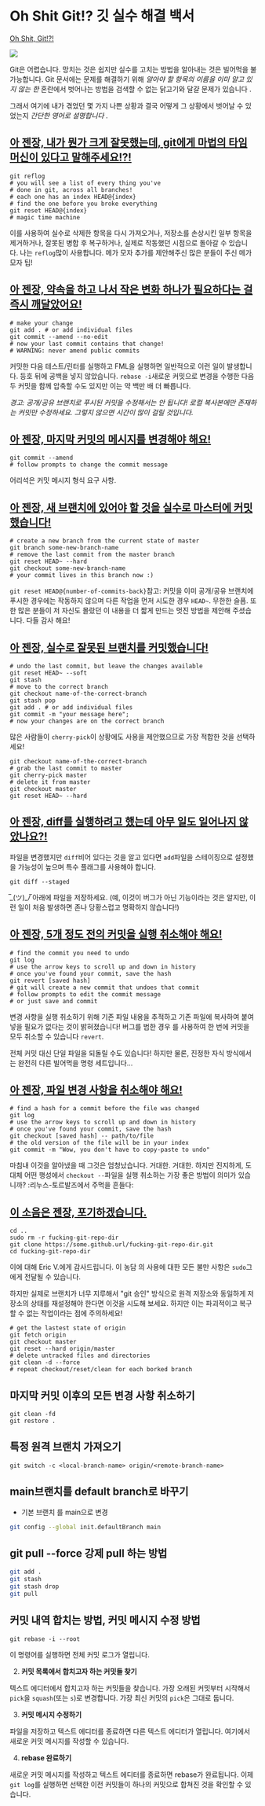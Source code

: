 # Oh Shit Git!? 깃 실수 해결 백서
[Oh Shit, Git!?!](https://ohshitgit.com/)

![](https://i.imgur.com/3R9iaYo.jpeg)


Git은 어렵습니다. 망치는 것은 쉽지만 실수를 고치는 방법을 알아내는 것은 빌어먹을 불가능합니다. Git 문서에는 문제를 해결하기 위해 _알아야 할 항목의 이름을 이미 알고 있지 않는 한_ 혼란에서 벗어나는 방법을 검색할 수 없는 닭고기와 달걀 문제가 있습니다 .

그래서 여기에 내가 겪었던 몇 가지 나쁜 상황과 결국 어떻게 그 상황에서 벗어날 수 있었는지 _간단한 영어로 설명합니다_ .

## [아 젠장, 내가 뭔가 크게 잘못했는데, git에게 마법의 타임머신이 있다고 말해주세요!?!](https://ohshitgit.com/#magic-time-machine)

```git
git reflog
# you will see a list of every thing you've
# done in git, across all branches!
# each one has an index HEAD@{index}
# find the one before you broke everything
git reset HEAD@{index}
# magic time machine
```

이를 사용하여 실수로 삭제한 항목을 다시 가져오거나, 저장소를 손상시킨 일부 항목을 제거하거나, 잘못된 병합 후 복구하거나, 실제로 작동했던 시점으로 돌아갈 수 있습니다. 나는 `reflog`많이 사용합니다. 메가 모자 추가를 제안해주신 많은 분들이 주신 메가 모자 팁!

## [아 젠장, 약속을 하고 나서 작은 변화 하나가 필요하다는 걸 즉시 깨달았어요!](https://ohshitgit.com/#change-last-commit)

```git
# make your change
git add . # or add individual files
git commit --amend --no-edit
# now your last commit contains that change!
# WARNING: never amend public commits
```

커밋한 다음 테스트/린터를 실행하고 FML을 실행하면 일반적으로 이런 일이 발생합니다. 등호 뒤에 공백을 넣지 않았습니다. `rebase -i`새로운 커밋으로 변경을 수행한 다음 두 커밋을 함께 압축할 수도 있지만 이는 약 백만 배 더 빠릅니다.

_경고: 공개/공유 브랜치로 푸시된 커밋을 수정해서는 안 됩니다! 로컬 복사본에만 존재하는 커밋만 수정하세요. 그렇지 않으면 시간이 많이 걸릴 것입니다._

## [아 젠장, 마지막 커밋의 메시지를 변경해야 해요!](https://ohshitgit.com/#change-last-commit-message)

```git
git commit --amend
# follow prompts to change the commit message
```

어리석은 커밋 메시지 형식 요구 사항.

## [아 젠장, 새 브랜치에 있어야 할 것을 실수로 마스터에 커밋했습니다!](https://ohshitgit.com/#accidental-commit-master)

```git
# create a new branch from the current state of master
git branch some-new-branch-name
# remove the last commit from the master branch
git reset HEAD~ --hard
git checkout some-new-branch-name
# your commit lives in this branch now :)
```

`git reset HEAD@{number-of-commits-back}`참고: 커밋을 이미 공개/공유 브랜치에 푸시한 경우에는 작동하지 않으며 다른 작업을 먼저 시도한 경우 `HEAD~`. 무한한 슬픔. 또한 많은 분들이 저 자신도 몰랐던 이 내용을 더 짧게 만드는 멋진 방법을 제안해 주셨습니다. 다들 감사 해요!

## [아 젠장, 실수로 잘못된 브랜치를 커밋했습니다!](https://ohshitgit.com/#accidental-commit-wrong-branch)

```git
# undo the last commit, but leave the changes available
git reset HEAD~ --soft
git stash
# move to the correct branch
git checkout name-of-the-correct-branch
git stash pop
git add . # or add individual files
git commit -m "your message here";
# now your changes are on the correct branch
```

많은 사람들이 `cherry-pick`이 상황에도 사용을 제안했으므로 가장 적합한 것을 선택하세요!

```git
git checkout name-of-the-correct-branch
# grab the last commit to master
git cherry-pick master
# delete it from master
git checkout master
git reset HEAD~ --hard
```

## [아 젠장, diff를 실행하려고 했는데 아무 일도 일어나지 않았나요?!](https://ohshitgit.com/#dude-wheres-my-diff)

파일을 변경했지만 `diff`비어 있다는 것을 알고 있다면 `add`파일을 스테이징으로 설정했을 가능성이 높으며 특수 플래그를 사용해야 합니다.

```git
git diff --staged
```

̅\_(ツ)_/̅ 아래에 파일을 저장하세요. (예, 이것이 버그가 아닌 기능이라는 것은 알지만, 이런 일이 처음 발생하면 존나 당황스럽고 명확하지 않습니다!)

## [아 젠장, 5개 정도 전의 커밋을 실행 취소해야 해요!](https://ohshitgit.com/#undo-a-commit)

```git
# find the commit you need to undo
git log
# use the arrow keys to scroll up and down in history
# once you've found your commit, save the hash
git revert [saved hash]
# git will create a new commit that undoes that commit
# follow prompts to edit the commit message
# or just save and commit
```

변경 사항을 실행 취소하기 위해 기존 파일 내용을 추적하고 기존 파일에 복사하여 붙여넣을 필요가 없다는 것이 밝혀졌습니다! 버그를 범한 경우 를 사용하여 한 번에 커밋을 모두 취소할 수 있습니다 `revert`.

전체 커밋 대신 단일 파일을 되돌릴 수도 있습니다! 하지만 물론, 진정한 자식 방식에서는 완전히 다른 빌어먹을 명령 세트입니다...

## [아 젠장, 파일 변경 사항을 취소해야 해요!](https://ohshitgit.com/#undo-a-file)

```git
# find a hash for a commit before the file was changed
git log
# use the arrow keys to scroll up and down in history
# once you've found your commit, save the hash
git checkout [saved hash] -- path/to/file
# the old version of the file will be in your index
git commit -m "Wow, you don't have to copy-paste to undo"
```

마침내 이것을 알아냈을 때 그것은 엄청났습니다. 거대한. 거대한. 하지만 진지하게, 도대체 어떤 행성에서 `checkout --`파일을 실행 취소하는 가장 좋은 방법이 의미가 있습니까? :리누스-토르발즈에서 주먹을 흔들다:

## [이 소음은 젠장, 포기하겠습니다.](https://ohshitgit.com/#fuck-this-noise)

```git
cd ..
sudo rm -r fucking-git-repo-dir
git clone https://some.github.url/fucking-git-repo-dir.git
cd fucking-git-repo-dir
```

이에 대해 Eric V.에게 감사드립니다. 이 농담 의 사용에 대한 모든 불만 사항은 `sudo`그에게 전달될 수 있습니다.

하지만 실제로 브랜치가 너무 지루해서 "git 승인" 방식으로 원격 저장소와 동일하게 저장소의 상태를 재설정해야 한다면 이것을 시도해 보세요. 하지만 이는 파괴적이고 복구할 수 없는 작업이라는 점에 주의하세요!

```git
# get the lastest state of origin
git fetch origin
git checkout master
git reset --hard origin/master
# delete untracked files and directories
git clean -d --force
# repeat checkout/reset/clean for each borked branch
```

## 마지막 커밋 이후의 모든 변경 사항 취소하기
```
git clean -fd
git restore .
```

## 특정 원격 브랜치 가져오기
```
git switch -c <local-branch-name> origin/<remote-branch-name>
```

## main브랜치를 default branch로 바꾸기
- 기본 브랜치 를 main으로 변경
```bash
git config --global init.defaultBranch main
```


## git pull --force 강제 pull 하는 방법

```bash
git add .
git stash 
git stash drop
git pull
```


## 커밋 내역 합치는 방법, 커밋 메시지 수정 방법

```
git rebase -i --root
```

이 명령어를 실행하면 전체 커밋 로그가 열립니다.

2. **커밋 목록에서 합치고자 하는 커밋들 찾기**

텍스트 에디터에서 합치고자 하는 커밋들을 찾습니다. 가장 오래된 커밋부터 시작해서 `pick`을 `squash`(또는 `s`)로 변경합니다. 가장 최신 커밋의 `pick`은 그대로 둡니다.

3. **커밋 메시지 수정하기**

파일을 저장하고 텍스트 에디터를 종료하면 다른 텍스트 에디터가 열립니다. 여기에서 새로운 커밋 메시지를 작성할 수 있습니다.

4. **rebase 완료하기**

새로운 커밋 메시지를 작성하고 텍스트 에디터를 종료하면 rebase가 완료됩니다. 이제 `git log`를 실행하면 선택한 이전 커밋들이 하나의 커밋으로 합쳐진 것을 확인할 수 있습니다.


